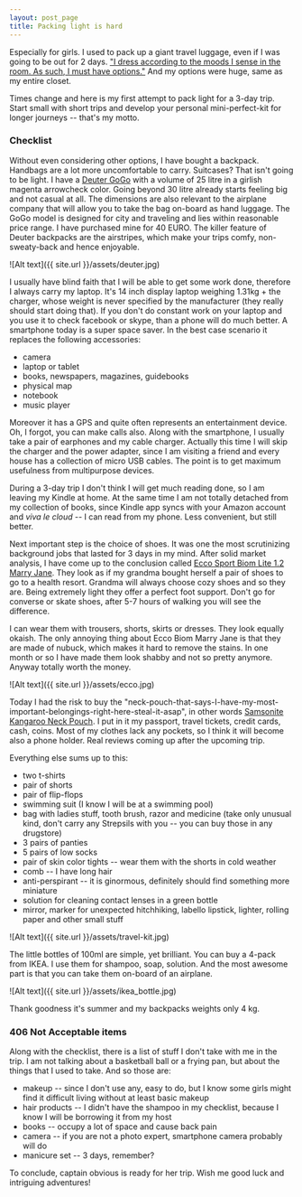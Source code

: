 ```yaml
---
layout: post_page
title: Packing light is hard
---
```


Especially for girls. I used to pack up a giant travel luggage, even if I was going to be out for 2 days. ["I dress according to the moods I sense in the room. As such, I must have options."](http://www.imdb.com/title/tt3388032/?ref_=ttep_ep7) And my options were huge, same as my entire closet.

Times change and here is my first attempt to pack light for a 3-day trip. Start small with short trips and develop your personal mini-perfect-kit for longer journeys -- that's my motto.

### Checklist

Without even considering other options, I have bought a backpack. Handbags are a lot more uncomfortable to carry. Suitcases? That isn't going to be light. I have a [Deuter GoGo](http://www.deuter.com/de/en/city/gogo-80146-74.html) with a volume of 25 litre in a girlish magenta arrowcheck color. Going beyond 30 litre already starts feeling big and not casual at all. The dimensions are also relevant to the airplane company that will allow you to take the bag on-board as hand luggage. The GoGo model is designed for city and traveling and lies within reasonable price range. I have purchased mine for 40 EURO. The killer feature of Deuter backpacks are the airstripes, which make your trips comfy, non-sweaty-back and hence enjoyable.

![Alt text]({{ site.url }}/assets/deuter.jpg)

I usually have blind faith that I will be able to get some work done, therefore I always carry my laptop. It's 14 inch display laptop weighing 1.31kg + the charger, whose weight is never specified by the manufacturer (they really should start doing that). If you don't do constant work on your laptop and you use it to check facebook or skype, than a phone will do much better. A smartphone today is a super space saver. In the best case scenario it replaces the following accessories:

* camera
* laptop or tablet
* books, newspapers, magazines, guidebooks
* physical map
* notebook
* music player

Moreover it has a GPS and quite often represents an entertainment device. Oh, I forgot, you can make calls also. Along with the smartphone, I usually take a pair of earphones and my cable charger. Actually this time I will skip the charger and the power adapter, since I am visiting a friend and every house has a collection of micro USB cables. The point is to get maximum usefulness from multipurpose devices. 

During a 3-day trip I don't think I will get much reading done, so I am leaving my Kindle at home. At the same time I am not totally detached from my collection of books, since Kindle app syncs with your Amazon account and *viva le cloud* -- I can read from my phone. Less convenient, but still better.

Next important step is the choice of shoes. It was one the most scrutinizing background jobs that lasted for 3 days in my mind. After solid market analysis, I have come up to the conclusion called [Ecco Sport Biom Lite 1.2 Marry Jane](http://ca.shop.ecco.com/en_CA/802143.html). They look as if my grandma bought herself a pair of shoes to go to a health resort. Grandma will always choose cozy shoes and so they are. Being extremely light they offer a perfect foot support. Don't go for converse or skate shoes, after 5-7 hours of walking you will see the difference.

I can wear them with trousers, shorts, skirts or dresses. They look equally okaish. The only annoying thing about Ecco Biom Marry Jane is that they are made of nubuck, which makes it hard to remove the stains. In one month or so I have made them look shabby and not so pretty anymore. Anyway totally worth the money.

![Alt text]({{ site.url }}/assets/ecco.jpg)

Today I had the risk to buy the "neck-pouch-that-says-I-have-my-most-important-belongings-right-here-steal-it-asap", in other words [Samsonite Kangaroo Neck Pouch](http://www.amazon.co.uk/Samsonite-Kangaroo-Neck-Pouch-Graphite/dp/B005VQCSAS). I put in it my passport, travel tickets, credit cards, cash, coins. Most of my clothes lack any pockets, so I think it will become also a phone holder. Real reviews coming up after the upcoming trip.

Everything else sums up to this:

* two t-shirts
* pair of shorts
* pair of flip-flops
* swimming suit (I know I will be at a swimming pool)
* bag with ladies stuff, tooth brush, razor and medicine (take only unusual kind, don't carry any Strepsils with you -- you can buy those in any drugstore)
* 3 pairs of panties
* 5 pairs of low socks
* pair of skin color tights -- wear them with the shorts in cold weather
* comb -- I have long hair
* anti-perspirant -- it is ginormous, definitely should find something more miniature
* solution for cleaning contact lenses in a green bottle
* mirror, marker for unexpected hitchhiking, labello lipstick, lighter, rolling paper and other small stuff

![Alt text]({{ site.url }}/assets/travel-kit.jpg)

The little bottles of 100ml are simple, yet brilliant. You can buy a 4-pack from IKEA. I use them for shampoo, soap, solution. And the most awesome part is that you can take them on-board of an airplane. 

![Alt text]({{ site.url }}/assets/ikea_bottle.jpg)

Thank goodness it's summer and my backpacks weights only 4 kg.

### 406 Not Acceptable items

Along with the checklist, there is a list of stuff I don't take with me in the trip. I am not talking about a basketball ball or a frying pan, but about the things that I used to take. And so those are:

* makeup -- since I don't use any, easy to do, but I know some girls might find it difficult living without at least basic makeup
* hair products -- I didn't have the shampoo in my checklist, because I know I will be borrowing it from my host
* books -- occupy a lot of space and cause back pain
* camera -- if you are not a photo expert, smartphone camera probably will do
* manicure set -- 3 days, remember?

To conclude, captain obvious is ready for her trip. Wish me good luck and intriguing adventures!
